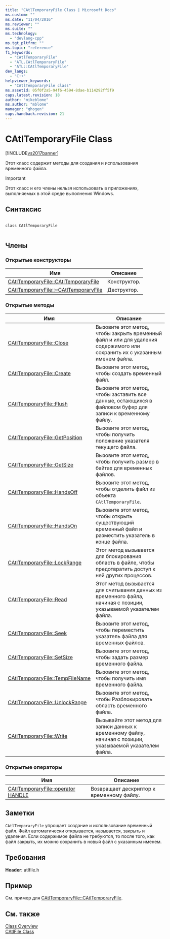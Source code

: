 ```yaml
---
title: "CAtlTemporaryFile Class | Microsoft Docs"
ms.custom: ""
ms.date: "11/04/2016"
ms.reviewer: ""
ms.suite: ""
ms.technology: 
  - "devlang-cpp"
ms.tgt_pltfrm: ""
ms.topic: "reference"
f1_keywords: 
  - "CAtlTemporaryFile"
  - "ATL.CAtlTemporaryFile"
  - "ATL::CAtlTemporaryFile"
dev_langs: 
  - "C++"
helpviewer_keywords: 
  - "CAtlTemporaryFile class"
ms.assetid: 05f0f2a5-94f6-4594-8dae-b114292ff5f9
caps.latest.revision: 18
author: "mikeblome"
ms.author: "mblome"
manager: "ghogen"
caps.handback.revision: 21
---
```

# CAtlTemporaryFile Class
[!INCLUDE[vs2017banner](../../assembler/inline/includes/vs2017banner.md)]

Этот класс содержит методы для создания и использования временного файла.  
  
> [!IMPORTANT]
>  Этот класс и его члены нельзя использовать в приложениях, выполняемых в этой среде выполнения Windows.  
  
## Синтаксис  
  
```  
  
class CAtlTemporaryFile  
  
```  
  
## Члены  
  
### Открытые конструкторы  
  
|Имя|Описание|  
|---------|--------------|  
|[CAtlTemporaryFile::CAtlTemporaryFile](../Topic/CAtlTemporaryFile::CAtlTemporaryFile.md)|Конструктор.|  
|[CAtlTemporaryFile::~CAtlTemporaryFile](../Topic/CAtlTemporaryFile::~CAtlTemporaryFile.md)|Деструктор.|  
  
### Открытые методы  
  
|Имя|Описание|  
|---------|--------------|  
|[CAtlTemporaryFile::Close](../Topic/CAtlTemporaryFile::Close.md)|Вызовите этот метод, чтобы закрыть временный файл и или для удаления содержимого или сохранить их с указанным именем файла.|  
|[CAtlTemporaryFile::Create](../Topic/CAtlTemporaryFile::Create.md)|Вызовите этот метод, чтобы создать временный файл.|  
|[CAtlTemporaryFile::Flush](../Topic/CAtlTemporaryFile::Flush.md)|Вызовите этот метод, чтобы заставить все данные, остающихся в файловом буфер для записи к временному файлу.|  
|[CAtlTemporaryFile::GetPosition](../Topic/CAtlTemporaryFile::GetPosition.md)|Вызовите этот метод, чтобы получить положение указателя текущего файла.|  
|[CAtlTemporaryFile::GetSize](../Topic/CAtlTemporaryFile::GetSize.md)|Вызовите этот метод, чтобы получить размер в байтах для временных файлов.|  
|[CAtlTemporaryFile::HandsOff](../Topic/CAtlTemporaryFile::HandsOff.md)|Вызовите этот метод, чтобы отделить файл из объекта `CAtlTemporaryFile`.|  
|[CAtlTemporaryFile::HandsOn](../Topic/CAtlTemporaryFile::HandsOn.md)|Вызовите этот метод, чтобы открыть существующий временный файл и разместить указатель в конце файла.|  
|[CAtlTemporaryFile::LockRange](../Topic/CAtlTemporaryFile::LockRange.md)|Этот метод вызывается для блокирования область в файле, чтобы предотвратить доступ к ней других процессов.|  
|[CAtlTemporaryFile::Read](../Topic/CAtlTemporaryFile::Read.md)|Этот метод вызывается для считывания данных из временного файла, начиная с позиции, указываемой указателем файла.|  
|[CAtlTemporaryFile::Seek](../Topic/CAtlTemporaryFile::Seek.md)|Вызовите этот метод, чтобы переместить указатель файла для временных файлов.|  
|[CAtlTemporaryFile::SetSize](../Topic/CAtlTemporaryFile::SetSize.md)|Вызовите этот метод, чтобы задать размер временного файла.|  
|[CAtlTemporaryFile::TempFileName](../Topic/CAtlTemporaryFile::TempFileName.md)|Вызовите этот метод, чтобы получить имя временного файла.|  
|[CAtlTemporaryFile::UnlockRange](../Topic/CAtlTemporaryFile::UnlockRange.md)|Вызовите этот метод, чтобы Разблокировать область временного файла.|  
|[CAtlTemporaryFile::Write](../Topic/CAtlTemporaryFile::Write.md)|Вызывайте этот метод для записи данных к временному файлу, начиная с позиции, указываемой указателем файла.|  
  
### Открытые операторы  
  
|Имя|Описание|  
|---------|--------------|  
|[CAtlTemporaryFile::operator HANDLE](../Topic/CAtlTemporaryFile::operator%20HANDLE.md)|Возвращает дескриптор к временному файлу.|  
  
## Заметки  
 `CAtlTemporaryFile` упрощает создание и использование временный файл.  Файл автоматически открывается, называется, закрыть и удаления.  Если содержимое файла не требуются, то после того, как файл закрыть, их можно сохранить в новый файл с указанным именем.  
  
## Требования  
 **Header:** atlfile.h  
  
## Пример  
 См. пример для [CAtlTemporaryFile::CAtlTemporaryFile](../Topic/CAtlTemporaryFile::CAtlTemporaryFile.md).  
  
## См. также  
 [Class Overview](../../atl/atl-class-overview.md)   
 [CAtlFile Class](../../atl/reference/catlfile-class.md)